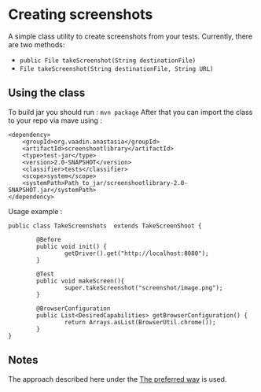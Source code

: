 # Creating screenshots

A simple class utility to create screenshots from your tests. Currently, there are two methods:

- `public File takeScreenshot(String destinationFile)`
- `File takeScreenshot(String destinationFile, String URL)`

## Using the class

To build jar you should run : `mvn package`
After that you can import the class to your repo via mave using : 

```
<dependency>
    <groupId>org.vaadin.anastasia</groupId>
    <artifactId>screenshootlibrary</artifactId>
    <type>test-jar</type>
    <version>2.0-SNAPSHOT</version>
    <classifier>tests</classifier>
    <scope>system</scope>
    <systemPath>Path_to_jar/screenshootlibrary-2.0-SNAPSHOT.jar</systemPath>
</dependency>
```
Usage example :
```
public class TakeScreenshots  extends TakeScreenShoot {

        @Before
        public void init() {
                getDriver().get("http://localhost:8080");
        }

        @Test
        public void makeScreen(){
                super.takeScreenshot("screenshot/image.png");
        }

        @BrowserConfiguration
        public List<DesiredCapabilities> getBrowserConfiguration() {
                return Arrays.asList(BrowserUtil.chrome());
        }
}

```

## Notes

The approach described here under the [The preferred way](https://maven.apache.org/plugins/maven-jar-plugin/examples/create-test-jar.html) is used.
